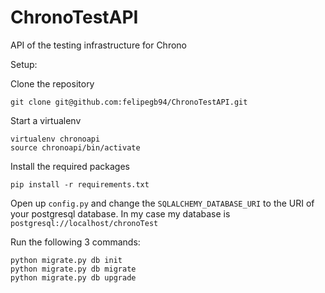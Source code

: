 ChronoTestAPI
=============

API of the testing infrastructure for Chrono

Setup:

Clone the repository
```
git clone git@github.com:felipegb94/ChronoTestAPI.git
```

Start a virtualenv
```
virtualenv chronoapi
source chronoapi/bin/activate
```

Install the required packages
```
pip install -r requirements.txt
```

Open up `config.py` and change the `SQLALCHEMY_DATABASE_URI` to the URI of your postgresql database. In my case my database is `postgresql://localhost/chronoTest`

Run the following 3 commands:
```
python migrate.py db init
python migrate.py db migrate
python migrate.py db upgrade
```

